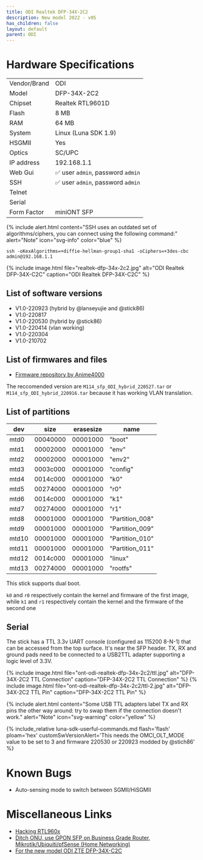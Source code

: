 ```yaml
---
title: ODI Realtek DFP-34X-2C2 
description: New model 2022 - v05
has_children: false
layout: default
parent: ODI
---
```


# Hardware Specifications

|              |                                   |
| ------------ | --------------------------------- |
| Vendor/Brand | ODI                               |
| Model        | DFP-34X-2C2                       |
| Chipset      | Realtek RTL9601D                  |
| Flash        | 8 MB                              |
| RAM          | 64 MB                             |
| System       | Linux (Luna SDK 1.9)              |
| HSGMII       | Yes                               |
| Optics       | SC/UPC                            |
| IP address   | 192.168.1.1                       |
| Web Gui      | ✅ user `admin`, password `admin` |
| SSH          | ✅ user `admin`, password `admin` |
| Telnet       |                                   |
| Serial       |                                   |
| Form Factor  | miniONT SFP                       |

{% include alert.html content="SSH uses an outdated set of algorithms/ciphers, you can connect using the following command:" alert="Note"  icon="svg-info" color="blue" %}

```shell
ssh -oKexAlgorithms=+diffie-hellman-group1-sha1 -oCiphers=+3des-cbc admin@192.168.1.1
```

{% include image.html file="realtek-dfp-34x-2c2.jpg" alt="ODI Realtek DFP-34X-C2C" caption="ODI Realtek DFP-34X-C2C" %}


## List of software versions
- V1.0-220923 (hybrid by @lanseyujie and @stick86)
- V1.0-220817
- V1.0-220530 (hybrid by @stick86)
- V1.0-220414 (vlan working)
- V1.0-220304
- V1.0-210702

## List of firmwares and files
- [Firmware repository by Anime4000](https://github.com/Anime4000/RTL960x/tree/main/Firmware/DFP-34X-2C2)

The reccomended version are `M114_sfp_ODI_hybrid_220527.tar` or `M114_sfp_ODI_hybrid_220916.tar` because it has working VLAN translation.  

## List of partitions
 
| dev   | size     | erasesize | name            |
| ----- | -------- | --------- | --------------- |
| mtd0  | 00040000 | 00001000  | "boot"          |
| mtd1  | 00002000 | 00001000  | "env"           |
| mtd2  | 00002000 | 00001000  | "env2"          |
| mtd3  | 0003c000 | 00001000  | "config"        |
| mtd4  | 0014c000 | 00001000  | "k0"            |
| mtd5  | 00274000 | 00001000  | "r0"            |
| mtd6  | 0014c000 | 00001000  | "k1"            |
| mtd7  | 00274000 | 00001000  | "r1"            |
| mtd8  | 00001000 | 00001000  | "Partition_008" |
| mtd9  | 00001000 | 00001000  | "Partition_009" |
| mtd10 | 00001000 | 00001000  | "Partition_010" |
| mtd11 | 00001000 | 00001000  | "Partition_011" |
| mtd12 | 0014c000 | 00001000  | "linux"         |
| mtd13 | 00274000 | 00001000  | "rootfs"        |

This stick supports dual boot. 

`k0` and `r0` respectively contain the kernel and firmware of the first image, while `k1` and `r1` respectively contain the kernel and the firmware of the second one

## Serial

The stick has a TTL 3.3v UART console (configured as 115200 8-N-1) that can be accessed from the top surface. It's near the SFP header. TX, RX and ground pads need to be connected to a USB2TTL adapter supporting a logic level of 3.3V.

{% include image.html file="ont-odi-realtek-dfp-34x-2c2/ttl.jpg"  alt="DFP-34X-2C2 TTL Connection" caption="DFP-34X-2C2 TTL Connection" %}
{% include image.html file="ont-odi-realtek-dfp-34x-2c2/ttl-2.jpg"  alt="DFP-34X-2C2 TTL Pin" caption="DFP-34X-2C2 TTL Pin" %}

{% include alert.html content="Some USB TTL adapters label TX and RX pins the other way around: try to swap them if the connection doesn't work." alert="Note"  icon="svg-warning" color="yellow" %}

{% include_relative luna-sdk-userful-commands.md flash='flash' ploam='hex' customSwVersionAlert='This needs the OMCI_OLT_MODE value to be set to 3 and firmware 220530 or 220923 modded by @stich86' %}

# Known Bugs

- Auto-sensing mode to switch between SGMII/HiSGMII

# Miscellaneous Links

- [Hacking RTL960x](https://github.com/Anime4000/RTL960x)
- [Ditch ONU, use GPON SFP on Business Grade Router, Mikrotik/Ubiquiti/pfSense (Home Networking)](https://forum.lowyat.net/topic/4925452)
- [For the new model ODI ZTE DFP-34X-C2C](/ont-odi-zte-dfp-34x-2c2)


